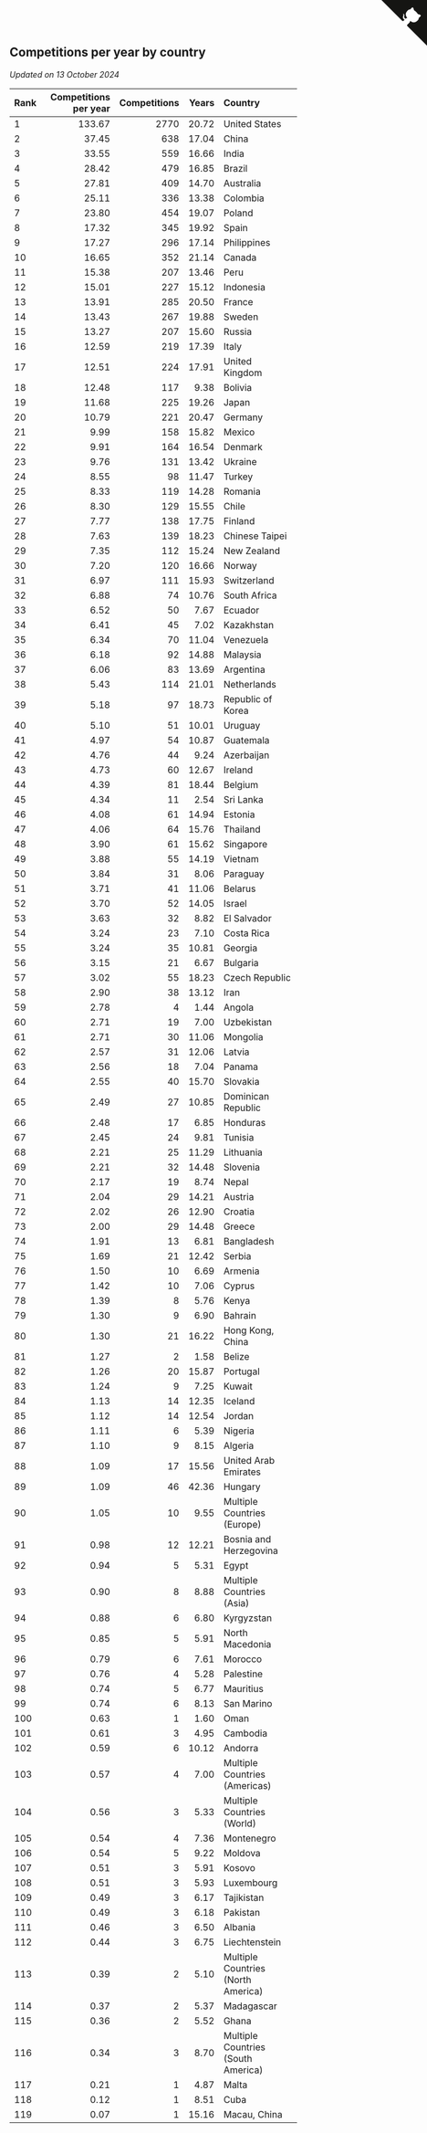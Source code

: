 ## Competitions per year by country

*Updated on 13 October 2024*

| Rank | Competitions per year | Competitions | Years | Country |
| :--- | ---: | ---: | ---: | :--- |
| 1 | 133.67 | 2770 | 20.72 | United States |
| 2 | 37.45 | 638 | 17.04 | China |
| 3 | 33.55 | 559 | 16.66 | India |
| 4 | 28.42 | 479 | 16.85 | Brazil |
| 5 | 27.81 | 409 | 14.70 | Australia |
| 6 | 25.11 | 336 | 13.38 | Colombia |
| 7 | 23.80 | 454 | 19.07 | Poland |
| 8 | 17.32 | 345 | 19.92 | Spain |
| 9 | 17.27 | 296 | 17.14 | Philippines |
| 10 | 16.65 | 352 | 21.14 | Canada |
| 11 | 15.38 | 207 | 13.46 | Peru |
| 12 | 15.01 | 227 | 15.12 | Indonesia |
| 13 | 13.91 | 285 | 20.50 | France |
| 14 | 13.43 | 267 | 19.88 | Sweden |
| 15 | 13.27 | 207 | 15.60 | Russia |
| 16 | 12.59 | 219 | 17.39 | Italy |
| 17 | 12.51 | 224 | 17.91 | United Kingdom |
| 18 | 12.48 | 117 | 9.38 | Bolivia |
| 19 | 11.68 | 225 | 19.26 | Japan |
| 20 | 10.79 | 221 | 20.47 | Germany |
| 21 | 9.99 | 158 | 15.82 | Mexico |
| 22 | 9.91 | 164 | 16.54 | Denmark |
| 23 | 9.76 | 131 | 13.42 | Ukraine |
| 24 | 8.55 | 98 | 11.47 | Turkey |
| 25 | 8.33 | 119 | 14.28 | Romania |
| 26 | 8.30 | 129 | 15.55 | Chile |
| 27 | 7.77 | 138 | 17.75 | Finland |
| 28 | 7.63 | 139 | 18.23 | Chinese Taipei |
| 29 | 7.35 | 112 | 15.24 | New Zealand |
| 30 | 7.20 | 120 | 16.66 | Norway |
| 31 | 6.97 | 111 | 15.93 | Switzerland |
| 32 | 6.88 | 74 | 10.76 | South Africa |
| 33 | 6.52 | 50 | 7.67 | Ecuador |
| 34 | 6.41 | 45 | 7.02 | Kazakhstan |
| 35 | 6.34 | 70 | 11.04 | Venezuela |
| 36 | 6.18 | 92 | 14.88 | Malaysia |
| 37 | 6.06 | 83 | 13.69 | Argentina |
| 38 | 5.43 | 114 | 21.01 | Netherlands |
| 39 | 5.18 | 97 | 18.73 | Republic of Korea |
| 40 | 5.10 | 51 | 10.01 | Uruguay |
| 41 | 4.97 | 54 | 10.87 | Guatemala |
| 42 | 4.76 | 44 | 9.24 | Azerbaijan |
| 43 | 4.73 | 60 | 12.67 | Ireland |
| 44 | 4.39 | 81 | 18.44 | Belgium |
| 45 | 4.34 | 11 | 2.54 | Sri Lanka |
| 46 | 4.08 | 61 | 14.94 | Estonia |
| 47 | 4.06 | 64 | 15.76 | Thailand |
| 48 | 3.90 | 61 | 15.62 | Singapore |
| 49 | 3.88 | 55 | 14.19 | Vietnam |
| 50 | 3.84 | 31 | 8.06 | Paraguay |
| 51 | 3.71 | 41 | 11.06 | Belarus |
| 52 | 3.70 | 52 | 14.05 | Israel |
| 53 | 3.63 | 32 | 8.82 | El Salvador |
| 54 | 3.24 | 23 | 7.10 | Costa Rica |
| 55 | 3.24 | 35 | 10.81 | Georgia |
| 56 | 3.15 | 21 | 6.67 | Bulgaria |
| 57 | 3.02 | 55 | 18.23 | Czech Republic |
| 58 | 2.90 | 38 | 13.12 | Iran |
| 59 | 2.78 | 4 | 1.44 | Angola |
| 60 | 2.71 | 19 | 7.00 | Uzbekistan |
| 61 | 2.71 | 30 | 11.06 | Mongolia |
| 62 | 2.57 | 31 | 12.06 | Latvia |
| 63 | 2.56 | 18 | 7.04 | Panama |
| 64 | 2.55 | 40 | 15.70 | Slovakia |
| 65 | 2.49 | 27 | 10.85 | Dominican Republic |
| 66 | 2.48 | 17 | 6.85 | Honduras |
| 67 | 2.45 | 24 | 9.81 | Tunisia |
| 68 | 2.21 | 25 | 11.29 | Lithuania |
| 69 | 2.21 | 32 | 14.48 | Slovenia |
| 70 | 2.17 | 19 | 8.74 | Nepal |
| 71 | 2.04 | 29 | 14.21 | Austria |
| 72 | 2.02 | 26 | 12.90 | Croatia |
| 73 | 2.00 | 29 | 14.48 | Greece |
| 74 | 1.91 | 13 | 6.81 | Bangladesh |
| 75 | 1.69 | 21 | 12.42 | Serbia |
| 76 | 1.50 | 10 | 6.69 | Armenia |
| 77 | 1.42 | 10 | 7.06 | Cyprus |
| 78 | 1.39 | 8 | 5.76 | Kenya |
| 79 | 1.30 | 9 | 6.90 | Bahrain |
| 80 | 1.30 | 21 | 16.22 | Hong Kong, China |
| 81 | 1.27 | 2 | 1.58 | Belize |
| 82 | 1.26 | 20 | 15.87 | Portugal |
| 83 | 1.24 | 9 | 7.25 | Kuwait |
| 84 | 1.13 | 14 | 12.35 | Iceland |
| 85 | 1.12 | 14 | 12.54 | Jordan |
| 86 | 1.11 | 6 | 5.39 | Nigeria |
| 87 | 1.10 | 9 | 8.15 | Algeria |
| 88 | 1.09 | 17 | 15.56 | United Arab Emirates |
| 89 | 1.09 | 46 | 42.36 | Hungary |
| 90 | 1.05 | 10 | 9.55 | Multiple Countries (Europe) |
| 91 | 0.98 | 12 | 12.21 | Bosnia and Herzegovina |
| 92 | 0.94 | 5 | 5.31 | Egypt |
| 93 | 0.90 | 8 | 8.88 | Multiple Countries (Asia) |
| 94 | 0.88 | 6 | 6.80 | Kyrgyzstan |
| 95 | 0.85 | 5 | 5.91 | North Macedonia |
| 96 | 0.79 | 6 | 7.61 | Morocco |
| 97 | 0.76 | 4 | 5.28 | Palestine |
| 98 | 0.74 | 5 | 6.77 | Mauritius |
| 99 | 0.74 | 6 | 8.13 | San Marino |
| 100 | 0.63 | 1 | 1.60 | Oman |
| 101 | 0.61 | 3 | 4.95 | Cambodia |
| 102 | 0.59 | 6 | 10.12 | Andorra |
| 103 | 0.57 | 4 | 7.00 | Multiple Countries (Americas) |
| 104 | 0.56 | 3 | 5.33 | Multiple Countries (World) |
| 105 | 0.54 | 4 | 7.36 | Montenegro |
| 106 | 0.54 | 5 | 9.22 | Moldova |
| 107 | 0.51 | 3 | 5.91 | Kosovo |
| 108 | 0.51 | 3 | 5.93 | Luxembourg |
| 109 | 0.49 | 3 | 6.17 | Tajikistan |
| 110 | 0.49 | 3 | 6.18 | Pakistan |
| 111 | 0.46 | 3 | 6.50 | Albania |
| 112 | 0.44 | 3 | 6.75 | Liechtenstein |
| 113 | 0.39 | 2 | 5.10 | Multiple Countries (North America) |
| 114 | 0.37 | 2 | 5.37 | Madagascar |
| 115 | 0.36 | 2 | 5.52 | Ghana |
| 116 | 0.34 | 3 | 8.70 | Multiple Countries (South America) |
| 117 | 0.21 | 1 | 4.87 | Malta |
| 118 | 0.12 | 1 | 8.51 | Cuba |
| 119 | 0.07 | 1 | 15.16 | Macau, China |


<a href="https://github.com/JustinTimeCuber/wca_statistics" class="github-corner" aria-label="View source on Github"><svg width="80" height="80" viewBox="0 0 250 250" style="fill:#151513; color:#fff; position: absolute; top: 0; border: 0; right: 0;" aria-hidden="true"><path d="M0,0 L115,115 L130,115 L142,142 L250,250 L250,0 Z"></path><path d="M128.3,109.0 C113.8,99.7 119.0,89.6 119.0,89.6 C122.0,82.7 120.5,78.6 120.5,78.6 C119.2,72.0 123.4,76.3 123.4,76.3 C127.3,80.9 125.5,87.3 125.5,87.3 C122.9,97.6 130.6,101.9 134.4,103.2" fill="currentColor" style="transform-origin: 130px 106px;" class="octo-arm"></path><path d="M115.0,115.0 C114.9,115.1 118.7,116.5 119.8,115.4 L133.7,101.6 C136.9,99.2 139.9,98.4 142.2,98.6 C133.8,88.0 127.5,74.4 143.8,58.0 C148.5,53.4 154.0,51.2 159.7,51.0 C160.3,49.4 163.2,43.6 171.4,40.1 C171.4,40.1 176.1,42.5 178.8,56.2 C183.1,58.6 187.2,61.8 190.9,65.4 C194.5,69.0 197.7,73.2 200.1,77.6 C213.8,80.2 216.3,84.9 216.3,84.9 C212.7,93.1 206.9,96.0 205.4,96.6 C205.1,102.4 203.0,107.8 198.3,112.5 C181.9,128.9 168.3,122.5 157.7,114.1 C157.9,116.9 156.7,120.9 152.7,124.9 L141.0,136.5 C139.8,137.7 141.6,141.9 141.8,141.8 Z" fill="currentColor" class="octo-body"></path></svg></a><style>.github-corner:hover .octo-arm{animation:octocat-wave 560ms ease-in-out}@keyframes octocat-wave{0%,100%{transform:rotate(0)}20%,60%{transform:rotate(-25deg)}40%,80%{transform:rotate(10deg)}}@media (max-width:500px){.github-corner:hover .octo-arm{animation:none}.github-corner .octo-arm{animation:octocat-wave 560ms ease-in-out}}</style>
